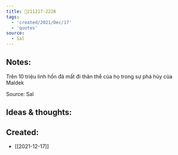 ```yaml
---
title: 💬211217-2228
tags:
  - 'created/2021/Dec/17'
  - 'quotes'
source:
  - Sal
---
```


## Notes:
Trên 10 triệu linh hồn đã mất đi thân thể của họ trong sự phá hủy của Maldek

Source: Sal

## Ideas & thoughts:
## Created:
- [[2021-12-17]]
